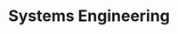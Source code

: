---
title: Systems Engineering
layout: collection
permalink: /syseng/
collection: syseng
entries_layout: grid
author_profile: false
classes: wide
sidebar:
  nav: "sidebar"
---